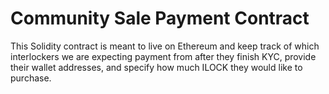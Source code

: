 # Community Sale Payment Contract

This Solidity contract is meant to live on Ethereum and keep track of which interlockers we are expecting payment from after they finish KYC, provide their wallet addresses, and specify how much ILOCK they would like to purchase.
